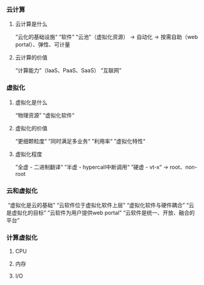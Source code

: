 ### 云计算

1. 云计算是什么

   ”云化的基础设施“	“软件”	“云池”（虚拟化资源） -> 自动化 -> 按需自助（web portal）、弹性、可计量

2. 云计算的价值

   “计算能力”（IaaS、PaaS、SaaS）	“互联网”

### 虚拟化

1. 虚拟化是什么

   “物理资源”	“虚拟化软件“	

2. 虚拟化的价值

   “更细颗粒度“	”同时满足多业务“	”利用率“	”虚拟化特性“

3. 虚拟化程度

   ”全虚 - 二进制翻译“	”半虚 - hypercall中断调用“	”硬虚 - vt-x“ -> root、non-root

### 云和虚拟化

​	“虚拟化是云的基础”	“云软件位于虚拟化软件上层”	“虚拟化软件与硬件耦合”	“云是虚拟化的目标”	”云软件为用户提供web portal”	“云软件是统一、开放、融合的平台”

### 计算虚拟化

1. CPU

2. 内存

3. I/O
